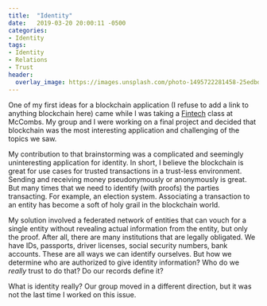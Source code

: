 ```yaml
---
title:  "Identity"
date:   2019-03-20 20:00:11 -0500
categories:
- Identity
tags:
- Identity
- Relations
- Trust
header:
  overlay_image: https://images.unsplash.com/photo-1495722281458-25edbdb08a1c?ixlib=rb-1.2.1&ixid=eyJhcHBfaWQiOjEyMDd9&auto=format&fit=crop&w=1300&q=80
---
```


One of my first ideas for a blockchain application (I refuse to add a link to anything blockchain here) came while I was taking a [Fintech](https://en.wikipedia.org/wiki/Financial_technology) class at McCombs. My group and I were working on a final project and decided that blockchain was the most interesting application and challenging of the topics we saw.

My contribution to that brainstorming was a complicated and seemingly uninteresting application for identity. In short, I believe the blockchain is great for use cases for trusted transactions in a trust-less environment. Sending and receiving money pseudonymously or anonymously is great. But many times that we need to identify (with proofs) the parties transacting. For example, an election system. Associating a transaction to an entity has become a soft of holy grail in the blockchain world.

My solution involved a federated network of entities that can vouch for a single entity without revealing actual information from the entity, but only the proof. After all, there are many institutions that are legally obligated. We have IDs, passports, driver licenses, social security numbers, bank accounts. These are all ways we can identify ourselves. But how we determine who are authorized to give identity information? Who do we _really_ trust to do that? Do our records define it?

What is identity really? Our group moved in a different direction, but it was not the last time I worked on this issue.
